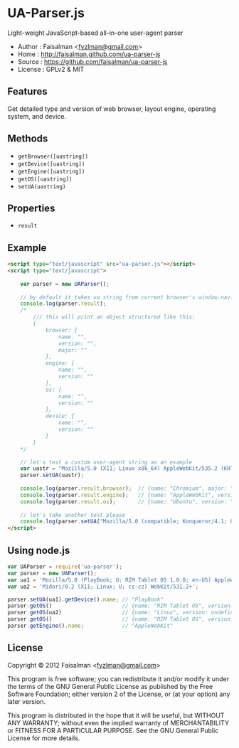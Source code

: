 # UA-Parser.js

Light-weight JavaScript-based all-in-one user-agent parser

* Author    : Faisalman <<fyzlman@gmail.com>>
* Home      : http://faisalman.github.com/ua-parser-js
* Source    : https://github.com/faisalman/ua-parser-js
* License   : GPLv2 & MIT

## Features

Get detailed type and version of web browser, layout engine, operating system, and device.

## Methods

* `getBrowser([uastring])`
* `getDevice([uastring])`
* `getEngine([uastring])`
* `getOS([uastring])`
* `setUA(uastring)`

## Properties

* `result`

## Example

```html
<script type="text/javascript" src="ua-parser.js"></script>
<script type="text/javascript">
    
	var parser = new UAParser();
	
    // by default it takes ua string from current browser's window.navigator
    console.log(parser.result);
    /*
        /// this will print an object structured like this:
        {
            browser: {
                name: "",
                version: "",
                major: ""
            },
            engine: {
                name: "",
                version: ""
            },
            os: {
                name: "",
                version: ""
            },
            device: {
                name: "",
                version: ""
            }
        }
    */

    // let's test a custom user-agent string as an example
    var uastr = "Mozilla/5.0 (X11; Linux x86_64) AppleWebKit/535.2 (KHTML, like Gecko) Ubuntu/11.10 Chromium/15.0.874.106 Chrome/15.0.874.106 Safari/535.2";
    parser.setUA(uastr);
    
    console.log(parser.result.browser);  // {name: "Chromium", major: "15", version: "15.0.874.106"}
    console.log(parser.result.engine);   // {name: "AppleWebKit", version: "535.2"}
    console.log(parser.result.os);       // {name: "Ubuntu", version: "11.10"}
    
    // let's take another test please
    console.log(parser.setUA("Mozilla/5.0 (compatible; Konqueror/4.1; OpenBSD) KHTML/4.1.4 (like Gecko)").getOS().name); // "OpenBSD"
</script>
```

## Using node.js

```js
var UAParser = require('ua-parser');
var parser = new UAParser();
var ua1 = 'Mozilla/5.0 (PlayBook; U; RIM Tablet OS 1.0.0; en-US) AppleWebKit/534.11 (KHTML, like Gecko) Version/7.1.0.7 Safari/534.11';
var ua2 = 'Midori/0.2 (X11; Linux; U; cs-cz) WebKit/531.2+';

parser.setUA(ua1).getDevice().name; // "PlayBook"
parser.getOS()                      // {name: "RIM Tablet OS", version: "1.0.0"}
parser.getOS(ua2)                   // {name: "Linux", version: undefined}
parser.getOS()                      // {name: "RIM Tablet OS", version: "1.0.0"}
parser.getEngine().name;            // "AppleWebKit"
```

## License

Copyright © 2012 Faisalman <<fyzlman@gmail.com>>

This program is free software; you can redistribute it and/or
modify it under the terms of the GNU General Public License
as published by the Free Software Foundation; either version 2
of the License, or (at your option) any later version.

This program is distributed in the hope that it will be useful,
but WITHOUT ANY WARRANTY; without even the implied warranty of
MERCHANTABILITY or FITNESS FOR A PARTICULAR PURPOSE.  See the
GNU General Public License for more details.